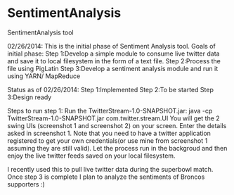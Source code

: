 SentimentAnalysis
=================

SentimentAnalysis tool

02/26/2014:
This is the initial phase of Sentiment Analysis tool. 
Goals of initial phase:
Step 1:Develop a simple module to consume live twitter data and save it to local filesystem in the form of a text file.
Step 2:Process the file using PigLatin
Step 3:Develop a sentiment analysis module and run it using YARN/ MapReduce

Status as of 02/26/2014:
Step 1:Implemented
Step 2:To be started
Step 3:Design ready

Steps to run step 1:
Run the TwitterStream-1.0-SNAPSHOT.jar:
java -cp TwitterStream-1.0-SNAPSHOT.jar com.twitter.stream.UI
You will get the 2 swing UIs (screenshot 1 and screenshot 2) on your screen. Enter the details asked in screenshot 1.
Note that you need to have a twitter application registered to get your own credentials(or use mine from screenshot 1 
assuming they are still valid). Let the process run in the backgroud and then enjoy the live twitter feeds saved on
your local filesystem. 

I recently used this to pull live twitter data during the superbowl match. Once step 3 is complete I plan to analyze the
sentiments of Broncos supporters :)

